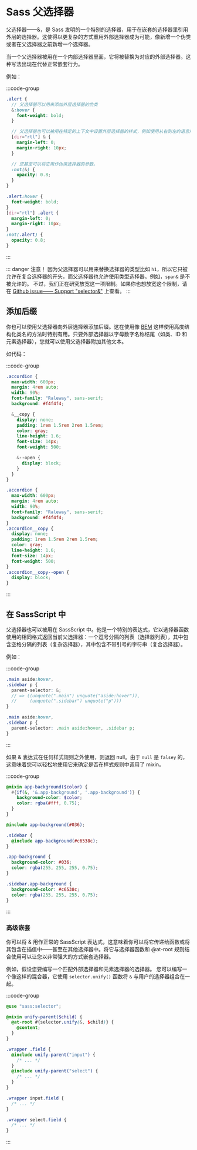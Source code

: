 # Sass 父选择器

父选择器——&，是 Sass 发明的一个特别的选择器，用于在嵌套的选择器里引用外层的选择器。这使得以更复杂的方式重用外部选择器成为可能，像新增一个伪类或者在父选择器之前新增一个选择器。

当一个父选择器被用在一个内部选择器里面，它将被替换为对应的外部选择器。这种写法出现在代替正常嵌套行为。

例如：

:::code-group

```scss
.alert {
  // 父选择器可以用来添加外层选择器的伪类
  &:hover {
    font-weight: bold;
  }

  // 父选择器也可以被用在特定的上下文中设置外层选择器的样式，例如使用从右到左的语言用于主体设置。
  [dir="rtl"] & {
    margin-left: 0;
    margin-right: 10px;
  }

  // 您甚至可以将它用作伪类选择器的参数。
  :not(&) {
    opacity: 0.8;
  }
}
```

```css
.alert:hover {
  font-weight: bold;
}
[dir="rtl"] .alert {
  margin-left: 0;
  margin-right: 10px;
}
:not(.alert) {
  opacity: 0.8;
}
```

:::

::: danger 注意！
因为父选择器可以用来替换选择器的类型比如 `h1`，所以它只被允许在复合选择器的开头，而父选择器也允许使用类型选择器。例如，`span&` 是不被允许的。
不过，我们正在研究放宽这一项限制。如果你也想放宽这个限制，请在 [Github issue—— Support "selector&"](https://github.com/sass/sass/issues/1425) 上查看。
:::

## 添加后缀

你也可以使用父选择器向外层选择器添加后缀。这在使用像 [BEM](https://getbem.com/) 这样使用高度结构化类名的方法时特别有用。只要外部选择器以字母数字名称结尾（如类、ID 和元素选择器），您就可以使用父选择器附加其他文本。

如代码：

:::code-group

```scss
.accordion {
  max-width: 600px;
  margin: 4rem auto;
  width: 90%;
  font-family: "Raleway", sans-serif;
  background: #f4f4f4;

  &__copy {
    display: none;
    padding: 1rem 1.5rem 2rem 1.5rem;
    color: gray;
    line-height: 1.6;
    font-size: 14px;
    font-weight: 500;

    &--open {
      display: block;
    }
  }
}
```

```css
.accordion {
  max-width: 600px;
  margin: 4rem auto;
  width: 90%;
  font-family: "Raleway", sans-serif;
  background: #f4f4f4;
}
.accordion__copy {
  display: none;
  padding: 1rem 1.5rem 2rem 1.5rem;
  color: gray;
  line-height: 1.6;
  font-size: 14px;
  font-weight: 500;
}
.accordion__copy--open {
  display: block;
}
```

:::

## 在 SassScript 中

父选择器也可以被用在 SassScript 中。他是一个特别的表达式，它以选择器函数使用的相同格式返回当前父选择器：一个逗号分隔的列表（选择器列表），其中包含空格分隔的列表（复杂选择器），其中包含不带引号的字符串（复合选择器）。

例如：

:::code-group

```scss
.main aside:hover,
.sidebar p {
  parent-selector: &;
  // => ((unquote(".main") unquote("aside:hover")),
  //     (unquote(".sidebar") unquote("p")))
}
```

```css
.main aside:hover,
.sidebar p {
  parent-selector: .main aside:hover, .sidebar p;
}
```

:::

如果 & 表达式在任何样式规则之外使用，则返回 null。由于 `null` 是 `falsey` 的，这意味着您可以轻松地使用它来确定是否在样式规则中调用了 mixin。

:::code-group

```scss
@mixin app-background($color) {
  #{if(&, '&.app-background', '.app-background')} {
    background-color: $color;
    color: rgba(#fff, 0.75);
  }
}

@include app-background(#036);

.sidebar {
  @include app-background(#c6538c);
}
```

```css
.app-background {
  background-color: #036;
  color: rgba(255, 255, 255, 0.75);
}

.sidebar.app-background {
  background-color: #c6538c;
  color: rgba(255, 255, 255, 0.75);
}
```

:::

### 高级嵌套

你可以将 & 用作正常的 SassScript 表达式，这意味着你可以将它传递给函数或将其包含在插值中——甚至在其他选择器中。将它与选择器函数和 @at-root 规则结合使用可以让您以非常强大的方式嵌套选择器。

例如，假设您要编写一个匹配外部选择器和元素选择器的选择器。 您可以编写一个像这样的混合器，它使用 `selector.unify()` 函数将 `&` 与用户的选择器组合在一起。

:::code-group

```scss
@use "sass:selector";

@mixin unify-parent($child) {
  @at-root #{selector.unify(&, $child)} {
    @content;
  }
}

.wrapper .field {
  @include unify-parent("input") {
    /* ... */
  }
  @include unify-parent("select") {
    /* ... */
  }
}
```

```css
.wrapper input.field {
  /* ... */
}

.wrapper select.field {
  /* ... */
}
```

:::
